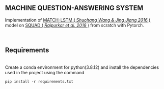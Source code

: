 ## **MACHINE QUESTION-ANSWERING SYSTEM** 

Implementation of [MATCH-LSTM ( *Shuohang Wang & Jing Jiang 2016* )](https://arxiv.org/abs/1608.07905) model on [SQUAD ( *Rajpurkar et al. 2016* )](https://arxiv.org/abs/1606.05250) from scratch with Pytorch.

<br>

## Requirements 
<br>
Create a conda environment for python(3.8.12) and install the dependencies used in the project using the command

```
pip install -r requirements.txt
```